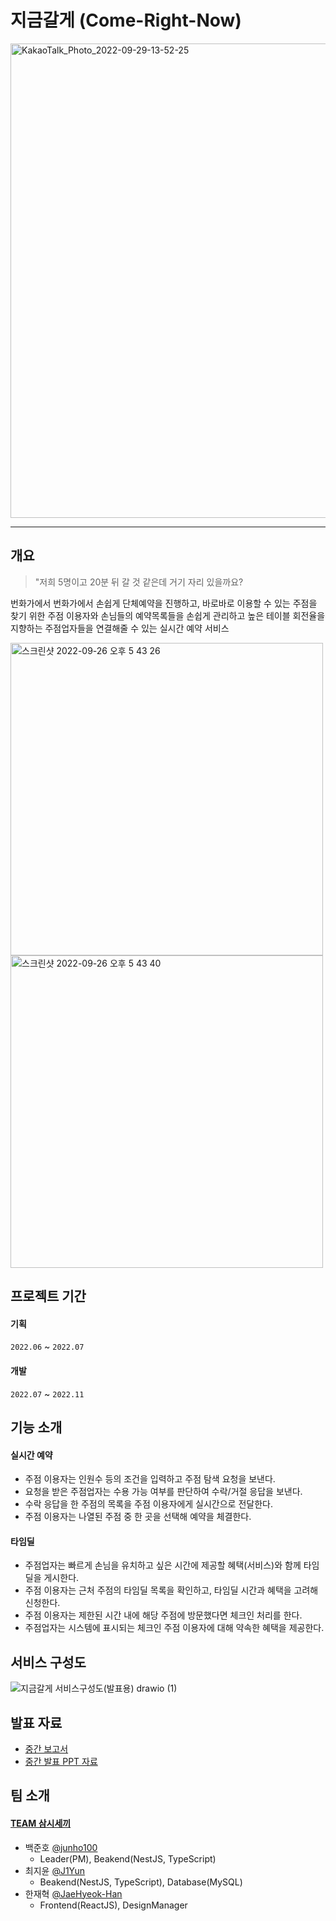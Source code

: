 # 지금갈게 (Come-Right-Now)

<img width="759" alt="KakaoTalk_Photo_2022-09-29-13-52-25" src="https://user-images.githubusercontent.com/64777557/192941901-48572bd6-7a7c-4e19-86cb-aab0a0fb8db9.png">

---

## 개요

> "저희 5명이고 20분 뒤 갈 것 같은데 거기 자리 있을까요?

번화가에서 번화가에서 손쉽게 단체예약을 진행하고, 바로바로 이용할 수 있는 주점을 찾기 위한 주점 이용자와 손님들의 예약목록들을 손쉽게 관리하고 높은 테이블 회전율을 지향하는 주점업자들을 연결해줄 수 있는 실시간 예약 서비스

<img width="500" alt="스크린샷 2022-09-26 오후 5 43 26" src="https://user-images.githubusercontent.com/55343124/195804689-62fe2931-0d02-4402-b706-dadc28a0a3d2.png">

<img width="500" alt="스크린샷 2022-09-26 오후 5 43 40" src="https://user-images.githubusercontent.com/55343124/195804702-aaf5ed33-8cfb-4734-b597-72ceb4ee6a32.png">


## 프로젝트 기간

#### 기획
`2022.06` ~ `2022.07`
#### 개발
`2022.07` ~ `2022.11`


## 기능 소개

#### 실시간 예약
- 주점 이용자는 인원수 등의 조건을 입력하고 주점 탐색 요청을 보낸다.
- 요청을 받은 주점업자는 수용 가능 여부를 판단하여 수락/거절 응답을 보낸다.
- 수락 응답을 한 주점의 목록을 주점 이용자에게 실시간으로 전달한다.
- 주점 이용자는 나열된 주점 중 한 곳을 선택해 예약을 체결한다.

#### 타임딜
- 주점업자는 빠르게 손님을 유치하고 싶은 시간에 제공할 혜택(서비스)와 함께 타임딜을 게시한다.
- 주점 이용자는 근처 주점의 타임딜 목록을 확인하고, 타임딜 시간과 혜택을 고려해 신청한다.
- 주점 이용자는 제한된 시간 내에 해당 주점에 방문했다면 체크인 처리를 한다.
- 주점업자는 시스템에 표시되는 체크인 주점 이용자에 대해 약속한 혜택을 제공한다.


## 서비스 구성도

![지금갈게 서비스구성도(발표용) drawio (1)](https://user-images.githubusercontent.com/55343124/195805375-8f00526b-5bcd-477c-89bb-99a09d7af190.png)


## 발표 자료

- [중간 보고서](./.github/중간보고서.pdf)
- [중간 발표 PPT 자료](./.github/중간발표PPT.pdf)


## 팀 소개

#### [TEAM 삼시세끼](https://plausible-forsythia-06e.notion.site/TEAM-7a672786889544ea828e78481bfcc765)
- 백준호 [@junho100](https://github.com/junho100)
  - Leader(PM), Beakend(NestJS, TypeScript)
- 최지윤 [@J1Yun](https://github.com/J1Yun)
  - Beakend(NestJS, TypeScript), Database(MySQL)
- 한재혁 [@JaeHyeok-Han](https://github.com/JaeHyeok-Han)
  - Frontend(ReactJS), DesignManager
